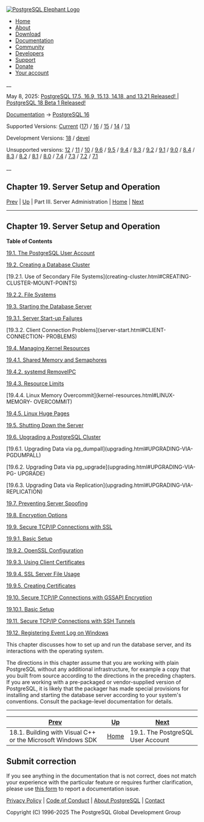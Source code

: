 [ ![PostgreSQL Elephant Logo](/media/img/about/press/elephant.png) ](/)

  * [Home](/ "Home")
  * [About](/about/ "About")
  * [Download](/download/ "Download")
  * [Documentation](/docs/ "Documentation")
  * [Community](/community/ "Community")
  * [Developers](/developer/ "Developers")
  * [Support](/support/ "Support")
  * [Donate](/about/donate/ "Donate")
  * [Your account](/account/ "Your account")

__

May 8, 2025: [ PostgreSQL 17.5, 16.9, 15.13, 14.18, and 13.21 Released! ](/about/news/postgresql-175-169-1513-1418-and-1321-released-3072/) | [ PostgreSQL 18 Beta 1 Released! ](/about/news/postgresql-18-beta-1-released-3070/)

[Documentation](/docs/ "Documentation") -> [PostgreSQL
16](/docs/16/index.html)

Supported Versions: [Current](/docs/current/runtime.html "PostgreSQL 17 -
Chapter 19. Server Setup and Operation") ([17](/docs/17/runtime.html
"PostgreSQL 17 - Chapter 19. Server Setup and Operation")) /
[16](/docs/16/runtime.html "PostgreSQL 16 - Chapter 19. Server Setup and
Operation") / [15](/docs/15/runtime.html "PostgreSQL 15 - Chapter 19. Server
Setup and Operation") / [14](/docs/14/runtime.html "PostgreSQL 14 -
Chapter 19. Server Setup and Operation") / [13](/docs/13/runtime.html
"PostgreSQL 13 - Chapter 19. Server Setup and Operation")

Development Versions: [18](/docs/18/runtime.html "PostgreSQL 18 -
Chapter 19. Server Setup and Operation") / [devel](/docs/devel/runtime.html
"PostgreSQL devel - Chapter 19. Server Setup and Operation")

Unsupported versions: [12](/docs/12/runtime.html "PostgreSQL 12 -
Chapter 19. Server Setup and Operation") / [11](/docs/11/runtime.html
"PostgreSQL 11 - Chapter 19. Server Setup and Operation") /
[10](/docs/10/runtime.html "PostgreSQL 10 - Chapter 19. Server Setup and
Operation") / [9.6](/docs/9.6/runtime.html "PostgreSQL 9.6 -
Chapter 19. Server Setup and Operation") / [9.5](/docs/9.5/runtime.html
"PostgreSQL 9.5 - Chapter 19. Server Setup and Operation") /
[9.4](/docs/9.4/runtime.html "PostgreSQL 9.4 - Chapter 19. Server Setup and
Operation") / [9.3](/docs/9.3/runtime.html "PostgreSQL 9.3 -
Chapter 19. Server Setup and Operation") / [9.2](/docs/9.2/runtime.html
"PostgreSQL 9.2 - Chapter 19. Server Setup and Operation") /
[9.1](/docs/9.1/runtime.html "PostgreSQL 9.1 - Chapter 19. Server Setup and
Operation") / [9.0](/docs/9.0/runtime.html "PostgreSQL 9.0 -
Chapter 19. Server Setup and Operation") / [8.4](/docs/8.4/runtime.html
"PostgreSQL 8.4 - Chapter 19. Server Setup and Operation") /
[8.3](/docs/8.3/runtime.html "PostgreSQL 8.3 - Chapter 19. Server Setup and
Operation") / [8.2](/docs/8.2/runtime.html "PostgreSQL 8.2 -
Chapter 19. Server Setup and Operation") / [8.1](/docs/8.1/runtime.html
"PostgreSQL 8.1 - Chapter 19. Server Setup and Operation") /
[8.0](/docs/8.0/runtime.html "PostgreSQL 8.0 - Chapter 19. Server Setup and
Operation") / [7.4](/docs/7.4/runtime.html "PostgreSQL 7.4 -
Chapter 19. Server Setup and Operation") / [7.3](/docs/7.3/runtime.html
"PostgreSQL 7.3 - Chapter 19. Server Setup and Operation") /
[7.2](/docs/7.2/runtime.html "PostgreSQL 7.2 - Chapter 19. Server Setup and
Operation") / [7.1](/docs/7.1/runtime.html "PostgreSQL 7.1 -
Chapter 19. Server Setup and Operation")

__

Chapter 19. Server Setup and Operation  
---  
[Prev](install-windows-full.html "18.1. Building with Visual C++ or the  Microsoft Windows SDK")  | [Up](admin.html "Part III. Server Administration") | Part III. Server Administration | [Home](index.html "PostgreSQL 16.9 Documentation") |  [Next](postgres-user.html "19.1. The PostgreSQL User Account")  
  
* * *

## Chapter 19. Server Setup and Operation

**Table of Contents**

[19.1. The PostgreSQL User Account](postgres-user.html)

[19.2. Creating a Database Cluster](creating-cluster.html)

    

[19.2.1. Use of Secondary File Systems](creating-cluster.html#CREATING-
CLUSTER-MOUNT-POINTS)

[19.2.2. File Systems](creating-cluster.html#CREATING-CLUSTER-FILESYSTEM)

[19.3. Starting the Database Server](server-start.html)

    

[19.3.1. Server Start-up Failures](server-start.html#SERVER-START-FAILURES)

[19.3.2. Client Connection Problems](server-start.html#CLIENT-CONNECTION-
PROBLEMS)

[19.4. Managing Kernel Resources](kernel-resources.html)

    

[19.4.1. Shared Memory and Semaphores](kernel-resources.html#SYSVIPC)

[19.4.2. systemd RemoveIPC](kernel-resources.html#SYSTEMD-REMOVEIPC)

[19.4.3. Resource Limits](kernel-resources.html#KERNEL-RESOURCES-LIMITS)

[19.4.4. Linux Memory Overcommit](kernel-resources.html#LINUX-MEMORY-
OVERCOMMIT)

[19.4.5. Linux Huge Pages](kernel-resources.html#LINUX-HUGE-PAGES)

[19.5. Shutting Down the Server](server-shutdown.html)

[19.6. Upgrading a PostgreSQL Cluster](upgrading.html)

    

[19.6.1. Upgrading Data via pg_dumpall](upgrading.html#UPGRADING-VIA-
PGDUMPALL)

[19.6.2. Upgrading Data via pg_upgrade](upgrading.html#UPGRADING-VIA-PG-
UPGRADE)

[19.6.3. Upgrading Data via Replication](upgrading.html#UPGRADING-VIA-
REPLICATION)

[19.7. Preventing Server Spoofing](preventing-server-spoofing.html)

[19.8. Encryption Options](encryption-options.html)

[19.9. Secure TCP/IP Connections with SSL](ssl-tcp.html)

    

[19.9.1. Basic Setup](ssl-tcp.html#SSL-SETUP)

[19.9.2. OpenSSL Configuration](ssl-tcp.html#SSL-OPENSSL-CONFIG)

[19.9.3. Using Client Certificates](ssl-tcp.html#SSL-CLIENT-CERTIFICATES)

[19.9.4. SSL Server File Usage](ssl-tcp.html#SSL-SERVER-FILES)

[19.9.5. Creating Certificates](ssl-tcp.html#SSL-CERTIFICATE-CREATION)

[19.10. Secure TCP/IP Connections with GSSAPI Encryption](gssapi-enc.html)

    

[19.10.1. Basic Setup](gssapi-enc.html#GSSAPI-SETUP)

[19.11. Secure TCP/IP Connections with SSH Tunnels](ssh-tunnels.html)

[19.12. Registering Event Log on Windows](event-log-registration.html)

This chapter discusses how to set up and run the database server, and its
interactions with the operating system.

The directions in this chapter assume that you are working with plain
PostgreSQL without any additional infrastructure, for example a copy that you
built from source according to the directions in the preceding chapters. If
you are working with a pre-packaged or vendor-supplied version of PostgreSQL,
it is likely that the packager has made special provisions for installing and
starting the database server according to your system's conventions. Consult
the package-level documentation for details.

* * *

[Prev](install-windows-full.html "18.1. Building with Visual C++ or the  Microsoft Windows SDK")  | [Up](admin.html "Part III. Server Administration") |  [Next](postgres-user.html "19.1. The PostgreSQL User Account")  
---|---|---  
18.1. Building with Visual C++ or the Microsoft Windows SDK  | [Home](index.html "PostgreSQL 16.9 Documentation") |  19.1. The PostgreSQL User Account  
  
## Submit correction

If you see anything in the documentation that is not correct, does not match
your experience with the particular feature or requires further clarification,
please use [this form](/account/comments/new/16/runtime.html/) to report a
documentation issue.

[Privacy Policy](/about/privacypolicy) | [Code of Conduct](/about/policies/coc/) | [About PostgreSQL](/about/) | [Contact](/about/contact/)  

Copyright (C) 1996-2025 The PostgreSQL Global Development Group

